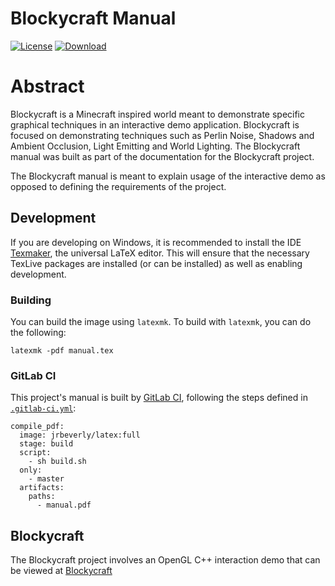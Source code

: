# Blockycraft Manual
[![License][license-badge]][license-link]
[![Download][download-badge]][download-link]

# Abstract

Blockycraft is a Minecraft inspired world meant to demonstrate specific graphical techniques in an interactive demo application.  Blockycraft is focused on demonstrating techniques such as Perlin Noise, Shadows and Ambient Occlusion, Light Emitting and World Lighting.   The Blockycraft manual was built as part of the documentation for the Blockycraft project.

The Blockycraft manual is meant to explain usage of the interactive demo as opposed to defining the requirements of the project.

## Development

If you are developing on Windows, it is recommended to install the IDE [Texmaker](http://www.xm1math.net/texmaker/), the universal LaTeX editor.  This will ensure that the necessary TexLive packages are installed (or can be installed) as well as enabling development.  

### Building

You can build the image using `latexmk`.  To build with `latexmk`, you can do the following:

```console
latexmk -pdf manual.tex
```

### GitLab CI

This project's manual is built by [GitLab CI](https://about.gitlab.com/gitlab-ci/), following the steps
defined in [`.gitlab-ci.yml`](.gitlab-ci.yml):

```
compile_pdf:
  image: jrbeverly/latex:full
  stage: build
  script:
    - sh build.sh
  only:
    - master
  artifacts:
    paths:
      - manual.pdf
```

## Blockycraft

The Blockycraft project involves an OpenGL C++ interaction demo that can be viewed at [Blockycraft](https://gitlab.com/jrbeverly-blockycraft/blockycraft)

[license-badge]: https://img.shields.io/badge/license-MIT-blue.svg?maxAge=2592000
[license-link]: LICENSE

[download-badge]: https://img.shields.io/badge/artifacts-manual.pdf-red.svg?maxAge=2592000
[download-link]: /../builds/artifacts/master/download?job=compile_pdf
